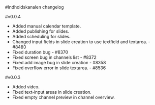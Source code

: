 #Indholdskanalen changelog

#v0.0.4
* Added manual calendar template.
* Added publishing for slides.
* Added scheduling for slides.
* Changed input fields in slide creation to use textfield and textarea. - #8480
* Fixed duration bug - #8370
* Fixed screen bug in channels list - #8372
* Fixed add image bug in slide creation - #8358
* Fixed overflow error in slide textarea. - #8536


#v0.0.3
* Added video.
* Fixed text-input areas in slide creation.
* Fixed empty channel preview in channel overview.
